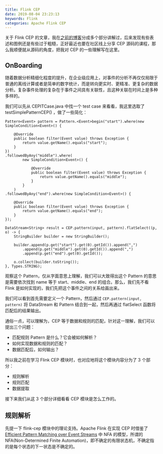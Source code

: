 ```yaml
---
title: Flink CEP
date: 2019-08-04 23:23:13
keywords: Flink
categories: Apache Flink CEP
---
```


关于 Flink CEP 的文章，我在[之前的博客](http://www.liaojiayi.com/categories/Apache-Flink-CEP/)分成多个部分讲解过，后来发现有些表述和图例还是有些过于粗糙，正好最近也要在社区线上分享 CEP 源码的课程，那么我顺便就从源码的角度，把我对 CEP 的一些理解写在这里。


## OnBoarding

随着数据分析精细化程度的提升，在企业级应用上，对事件的分析不再仅仅局限于普通的离线计算或者是简单的数字统计，而是转向更实时、更精准、更复杂的数据分析。复杂事件处理的复杂在于事件之间具有关联性，且这种关联在时间上是多种多样的。

我们可以先从 CEPITCase.java 中找一个 test case 来看看，我这里选取了 testSimplePatternCEP() ，做了一些简化：

```
Pattern<Event> pattern = Pattern.<Event>begin("start").where(new SimpleCondition<Event>() {

	@Override
	public boolean filter(Event value) throws Exception {
		return value.getName().equals("start");
	}
})
.followedByAny("middle").where(
		new SimpleCondition<Event>() {

			@Override
			public boolean filter(Event value) throws Exception {
				return value.getName().equals("middle");
			}
		}
	)
.followedByAny("end").where(new SimpleCondition<Event>() {

	@Override
	public boolean filter(Event value) throws Exception {
		return value.getName().equals("end");
	}
});

DataStream<String> result = CEP.pattern(input, pattern).flatSelect((p, o) -> {
	StringBuilder builder = new StringBuilder();

	builder.append(p.get("start").get(0).getId()).append(",")
		.append(p.get("middle").get(0).getId()).append(",")
		.append(p.get("end").get(0).getId());

	o.collect(builder.toString());
}, Types.STRING);
```

观察这个 Pattern，仅从字面意思上理解，我们可以大致得出这个 Pattern 的意思是需要依次找到 name 等于 start、middle、end 的组合。那么，我们先不看 Flink 是如何实现的，我们先把这个事件之间的关系给画出来。









我们可以看到首先需要定义一个 Pattern，然后通过 ```CEP.pattern(input, pattern)``` 将 DataStream 和 Pattern 结合到一起，然后再通过 flatSelect 函数将匹配后的结果输出。  

通俗一点，可以理解为，CEP 等于数据和规则的匹配，针对这一理解，我们可以提出三个问题：

* 匹配规则 Pattern 是什么？它会被如何解析？
* 如何实现数据和规则的匹配？
* 数据匹配后，如何输出？

所以我之前在学习 Flink CEP 模块时，也对应地将这个模块内容分为了 3 个部分：

* 规则解析
* 规则匹配
* 数据提取

接下来我们从这 3 个部分详细看看 CEP 模块是怎么工作的。

## 规则解析

先提一下 flink-cep 模块中的理论支持。Apache Flink 在实现 CEP 时借鉴了 [Efficient Pattern Matching over Event Streams](https://people.cs.umass.edu/~yanlei/publications/sase-sigmod08.pdf) 中 NFA 的模型，所谓的 NFA(Non-Determined Finite Automation)，即不确定的有限状态机，不确定指的是每个状态的下一状态是不确定的。  




